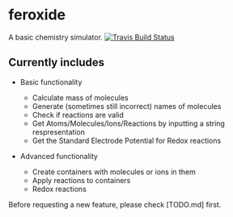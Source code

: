 # feroxide
A basic chemistry simulator. [![Travis Build Status][travis-badge]][travis-page]

## Currently includes
- Basic functionality
  * Calculate mass of molecules
  * Generate (sometimes still incorrect) names of molecules
  * Check if reactions are valid
  * Get Atoms/Molecules/Ions/Reactions by inputting a string respresentation
  * Get the Standard Electrode Potential for Redox reactions

- Advanced functionality
  * Create containers with molecules or ions in them
  * Apply reactions to containers
  * Redox reactions

Before requesting a new feature, please check [TODO.md] first.

[travis-page]: https://travis-ci.org/C-Bouthoorn/feroxide
[travis-badge]: https://travis-ci.org/C-Bouthoorn/feroxide.svg?branch=master
